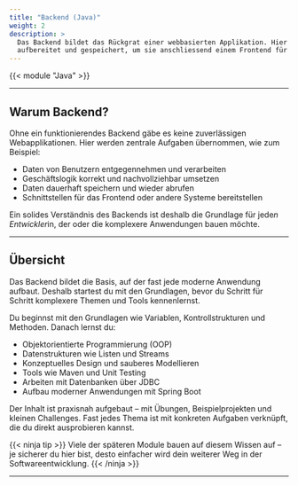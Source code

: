 ```yaml
---
title: "Backend (Java)"
weight: 2
description: >
  Das Backend bildet das Rückgrat einer webbasierten Applikation. Hier werden Daten eingelesen, verarbeitet,
  aufbereitet und gespeichert, um sie anschliessend einem Frontend für die Darstellung bereitzustellen.
---
```


{{< module "Java" >}}

---

## Warum Backend?

Ohne ein funktionierendes Backend gäbe es keine zuverlässigen Webapplikationen. Hier werden zentrale Aufgaben
übernommen, wie zum Beispiel:

- Daten von Benutzern entgegennehmen und verarbeiten
- Geschäftslogik korrekt und nachvollziehbar umsetzen
- Daten dauerhaft speichern und wieder abrufen
- Schnittstellen für das Frontend oder andere Systeme bereitstellen

Ein solides Verständnis des Backends ist deshalb die Grundlage für jede*n Entwickler*in, der oder die komplexere
Anwendungen bauen möchte.

---

## Übersicht

Das Backend bildet die Basis, auf der fast jede moderne Anwendung aufbaut. Deshalb startest du mit den Grundlagen,
bevor du Schritt für Schritt komplexere Themen und Tools kennenlernst.

Du beginnst mit den Grundlagen wie Variablen, Kontrollstrukturen und Methoden. Danach lernst du:

- Objektorientierte Programmierung (OOP)
- Datenstrukturen wie Listen und Streams
- Konzeptuelles Design und sauberes Modellieren
- Tools wie Maven und Unit Testing
- Arbeiten mit Datenbanken über JDBC
- Aufbau moderner Anwendungen mit Spring Boot

Der Inhalt ist praxisnah aufgebaut – mit Übungen, Beispielprojekten und kleinen Challenges. Fast jedes Thema ist mit
konkreten Aufgaben verknüpft, die du direkt ausprobieren kannst.

{{< ninja tip >}}
Viele der späteren Module bauen auf diesem Wissen auf – je sicherer du hier bist, desto einfacher wird dein weiterer Weg
in der Softwareentwicklung.
{{< /ninja >}}

---
